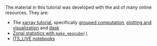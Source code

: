 The material in this tutorial was developed with the aid of many online resources. 
They are: 
- The [xarray tutorial](https://tutorial.xarray.dev/intro.html), specifically [grouped computation](https://tutorial.xarray.dev/fundamentals/03.2_groupby_with_xarray.html), [plotting and visualization](https://tutorial.xarray.dev/fundamentals/04.0_plotting.html) and [dask](https://tutorial.xarray.dev/intermediate/xarray_and_dask.html)
- [Zonal statistics with `make_geocube()`](https://corteva.github.io/geocube/html/examples/zonal_statistics.html)
- [ITS_LIVE notebooks](https://github.com/nasa-jpl/its_live)
